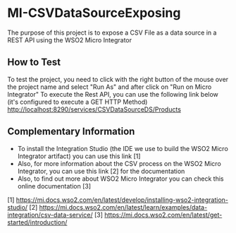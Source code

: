 # MI-CSVDataSourceExposing
The purpose of this project is to expose a CSV File as a data source in a REST API using the WSO2 Micro Integrator

## How to Test
To test the project, you need to click with the right button of the mouse over the project name and select "Run As" and after click on "Run on Micro Integrator"
To execute the Rest API, you can use the following link below (it's configured to execute a GET HTTP Method)
[http://localhost:8290/services/CSVDataSourceDS/Products](http://localhost:8290/services/CSVDataSourceDS/Products)

## Complementary Information
 - To install the Integration Studio (the IDE we use to build the WSO2 Micro Integrator artifact) you can use this link [1]
 - Also, for more information about the CSV process on the WSO2 Micro Integrator, you can use this link [2] for the documentation
 - Also, to find out more about WSO2 Micro Integrator you can check this online documentation [3]

[1] https://mi.docs.wso2.com/en/latest/develop/installing-wso2-integration-studio/
[2] https://mi.docs.wso2.com/en/latest/learn/examples/data-integration/csv-data-service/
[3] https://mi.docs.wso2.com/en/latest/get-started/introduction/
